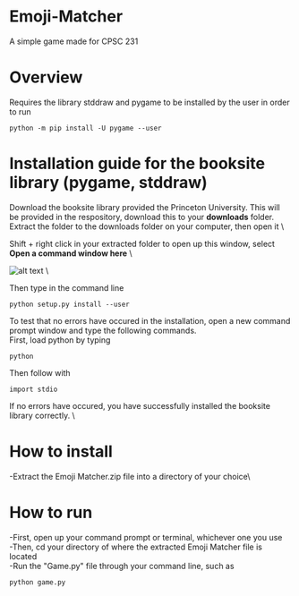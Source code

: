 # Emoji-Matcher
A simple game made for CPSC 231

# Overview
Requires the library stddraw and pygame to be installed by the user in order to run
```
python -m pip install -U pygame --user
```
# Installation guide for the booksite library (pygame, stddraw)
Download the booksite library provided the Princeton University. This will be provided in the respository, download this to your **downloads** folder. \
Extract the folder to the downloads folder on your computer, then open it \

Shift + right click in your extracted folder to open up this window, select **Open a command window here** \

![alt text](https://i.gyazo.com/aa05eecfb01da0c6d039adacc4c7ebf4.png) \

Then type in the command line
```
python setup.py install --user
```

To test that no errors have occured in the installation, open a new command prompt window and type the following commands. \
First, load python by typing 
```
python
```
Then follow with
```
import stdio
```
If no errors have occured, you have successfully installed the booksite library correctly. \

# How to install
-Extract the Emoji Matcher.zip file into a directory of your choice\

# How to run 
-First, open up your command prompt or terminal, whichever one you use \
-Then, cd your directory of where the extracted Emoji Matcher file is located \
-Run the "Game.py" file through your command line, such as 
```
python game.py
```
